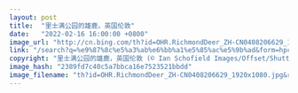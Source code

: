 ```yaml
---
layout: post
title:  "里士满公园的雄鹿，英国伦敦"
date:   "2022-02-16 16:00:00 +0800"
image_url: "http://cn.bing.com/th?id=OHR.RichmondDeer_ZH-CN0408206629_1920x1080.jpg&rf=LaDigue_1920x1080.jpg&pid=hp"
link: "/search?q=%e9%87%8c%e5%a3%ab%e6%bb%a1%e5%85%ac%e5%9b%ad&form=hpcapt&mkt=zh-cn"
copyright: "里士满公园的雄鹿，英国伦敦 (© Ian Schofield Images/Offset/Shutterstock)"
image_hash: "2389fd7c40c5a7bbca16e7523521bbdd"
image_filename: "th?id=OHR.RichmondDeer_ZH-CN0408206629_1920x1080.jpg&rf=LaDigue_1920x1080.jpg&pid=hp"
---
```

